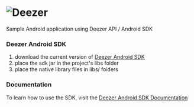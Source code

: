 ![Deezer](http://cdn-files.deezer.com/img/press/new_logo_white.jpg "Deezer") 
=============


Sample Android application using Deezer API / Android SDK


### Deezer Android SDK

1. download the current version of [Deezer Android SDK][1]
2. place the sdk jar in the project's libs folder
3. place the native library files in libs/<architecture> folders

### Documentation

To learn how to use the SDK, visit the [Deezer Android SDK Documentation][1]


 [1]: http://developers.deezer.com/sdk/android